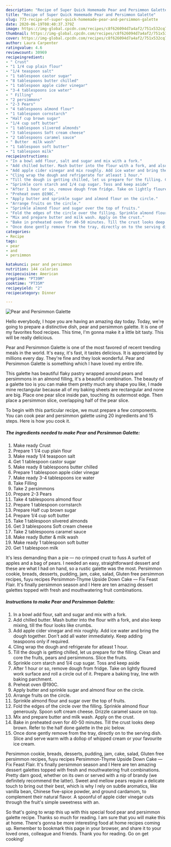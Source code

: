 ```yaml
---
description: "Recipe of Super Quick Homemade Pear and Persimmon Galette"
title: "Recipe of Super Quick Homemade Pear and Persimmon Galette"
slug: 773-recipe-of-super-quick-homemade-pear-and-persimmon-galette
date: 2020-06-19T08:40:37.379Z
image: https://img-global.cpcdn.com/recipes/c8f626094d7a4af2/751x532cq70/pear-and-persimmon-galette-recipe-main-photo.jpg
thumbnail: https://img-global.cpcdn.com/recipes/c8f626094d7a4af2/751x532cq70/pear-and-persimmon-galette-recipe-main-photo.jpg
cover: https://img-global.cpcdn.com/recipes/c8f626094d7a4af2/751x532cq70/pear-and-persimmon-galette-recipe-main-photo.jpg
author: Laura Carpenter
ratingvalue: 4.6
reviewcount: 30969
recipeingredient:
- " Crust"
- "1 1/4 cup plain flour"
- "1/4 teaspoon salt"
- "1 tablespoon castor sugar"
- "8 tablespoons butter chilled"
- "1 tablespoon apple cider vinegar"
- "3-4 tablespoons ice water"
- " Filling"
- "2 persimmons"
- "2-3 Pears"
- "4 tablespoons almond flour"
- "1 tablespoon cornstarch"
- "Half cup brown sugar"
- "1/4 cup soft butter"
- "1 tablespoon slivered almonds"
- "3 tablespoons Soft cream cheese"
- "2 tablespoons caramel sauce"
- " Butter  milk wash"
- "1 tablespoon soft butter"
- "1 tablespoon milk"
recipeinstructions:
- "In a bowl add flour, salt and sugar and mix with a fork."
- "Add chilled butter. Mash butter into the flour with a fork, and also keep mixing, till the flour looks like crumbs."
- "Add apple cider vinegar and mix roughly. Add ice water and bring the dough together. Don&#39;t add all water immediately. Keep adding teaspoons only if required."
- "Cling wrap the dough and refrigerate for atleast 1 hour."
- "Till the dough is getting chilled, let us prepare for the filling. Clean and core the fruits, pears and persimmons. Slice the fruits."
- "Sprinkle corn starch and 1/4 cup sugar. Toss and keep aside"
- "After 1 hour or so, remove dough from fridge. Take on lightly floured work surface and roll a circle out of it. Prepare a baking tray, line with baking parchment."
- "Preheat oven @190C."
- "Apply butter and sprinkle sugar and almond flour on the circle."
- "Arrange fruits on the circle."
- "Sprinkle almond flour and sugar over the top of fruits."
- "Fold the edges of the circle over the filling. Sprinkle almond flour generously. Spoon soft cream cheese. Drizzle caramel sauce on top."
- "Mix and prepare butter and milk wash. Apply on the crust."
- "Bake in preheated oven for 40-50 minutes. Till the crust looks deep brown. Refer to the half done galette in the pic below."
- "Once done gently remove from the tray, directly on to the serving dish. Slice and serve warm with a dollop of whipped cream or your favourite ice cream."
categories:
- Recipe
tags:
- pear
- and
- persimmon

katakunci: pear and persimmon 
nutrition: 144 calories
recipecuisine: American
preptime: "PT39M"
cooktime: "PT35M"
recipeyield: "2"
recipecategory: Dinner

---
```



![Pear and Persimmon Galette](https://img-global.cpcdn.com/recipes/c8f626094d7a4af2/751x532cq70/pear-and-persimmon-galette-recipe-main-photo.jpg)

Hello everybody, I hope you are having an amazing day today. Today, we're going to prepare a distinctive dish, pear and persimmon galette. It is one of my favorites food recipes. This time, I'm gonna make it a little bit tasty. This will be really delicious.

Pear and Persimmon Galette is one of the most favored of recent trending meals in the world. It's easy, it's fast, it tastes delicious. It is appreciated by millions every day. They're fine and they look wonderful. Pear and Persimmon Galette is something which I have loved my entire life.

This galette has beautiful flaky pastry wrapped around pears and persimmons in an almond filling, it&#39;s a beautiful combination. The beauty of a galette too is you can make them pretty much any shape you like, I made mine rectangular because all of my baking sheets are rectangular and none are big. Place one pear slice inside pan, touching its outermost edge. Then place a persimmon slice, overlapping half of the pear slice.


To begin with this particular recipe, we must prepare a few components. You can cook pear and persimmon galette using 20 ingredients and 15 steps. Here is how you cook it.

<!--inarticleads1-->

##### The ingredients needed to make Pear and Persimmon Galette:

1. Make ready  Crust
1. Prepare 1 1/4 cup plain flour
1. Make ready 1/4 teaspoon salt
1. Get 1 tablespoon castor sugar
1. Make ready 8 tablespoons butter chilled
1. Prepare 1 tablespoon apple cider vinegar
1. Make ready 3-4 tablespoons ice water
1. Take  Filling
1. Take 2 persimmons
1. Prepare 2-3 Pears
1. Take 4 tablespoons almond flour
1. Prepare 1 tablespoon cornstarch
1. Prepare Half cup brown sugar
1. Prepare 1/4 cup soft butter
1. Take 1 tablespoon slivered almonds
1. Get 3 tablespoons Soft cream cheese
1. Take 2 tablespoons caramel sauce
1. Make ready  Butter &amp; milk wash
1. Make ready 1 tablespoon soft butter
1. Get 1 tablespoon milk


It&#39;s less demanding than a pie — no crimped crust to fuss A surfeit of apples and a bag of pears. I needed an easy, straightforward dessert and these are what I had on hand, so a rustic galette was the most. Persimmon cookie, breads, desserts, pudding, jam, cake, salad, Gluten free persimmon recipes, fuyu recipes Persimmon-Thyme Upside Down Cake — Fix Feast Flair. It&#39;s finally persimmon season and I Here are ten amazing dessert galettes topped with fresh and mouthwatering fruit combinations. 

<!--inarticleads2-->

##### Instructions to make Pear and Persimmon Galette:

1. In a bowl add flour, salt and sugar and mix with a fork.
1. Add chilled butter. Mash butter into the flour with a fork, and also keep mixing, till the flour looks like crumbs.
1. Add apple cider vinegar and mix roughly. Add ice water and bring the dough together. Don&#39;t add all water immediately. Keep adding teaspoons only if required.
1. Cling wrap the dough and refrigerate for atleast 1 hour.
1. Till the dough is getting chilled, let us prepare for the filling. Clean and core the fruits, pears and persimmons. Slice the fruits.
1. Sprinkle corn starch and 1/4 cup sugar. Toss and keep aside
1. After 1 hour or so, remove dough from fridge. Take on lightly floured work surface and roll a circle out of it. Prepare a baking tray, line with baking parchment.
1. Preheat oven @190C.
1. Apply butter and sprinkle sugar and almond flour on the circle.
1. Arrange fruits on the circle.
1. Sprinkle almond flour and sugar over the top of fruits.
1. Fold the edges of the circle over the filling. Sprinkle almond flour generously. Spoon soft cream cheese. Drizzle caramel sauce on top.
1. Mix and prepare butter and milk wash. Apply on the crust.
1. Bake in preheated oven for 40-50 minutes. Till the crust looks deep brown. Refer to the half done galette in the pic below.
1. Once done gently remove from the tray, directly on to the serving dish. Slice and serve warm with a dollop of whipped cream or your favourite ice cream.


Persimmon cookie, breads, desserts, pudding, jam, cake, salad, Gluten free persimmon recipes, fuyu recipes Persimmon-Thyme Upside Down Cake — Fix Feast Flair. It&#39;s finally persimmon season and I Here are ten amazing dessert galettes topped with fresh and mouthwatering fruit combinations. Pretty darn good, whether on its own or served with a nip of brandy (we definitely recommend the latter). Sweet and mellow pears require a delicate touch to bring out their best, which is why I rely on subtle aromatics, like vanilla bean, Chinese five-spice powder, and ground cardamom, to complement their natural flavor. A spoonful of apple cider vinegar cuts through the fruit&#39;s simple sweetness with an. 

So that's going to wrap this up with this special food pear and persimmon galette recipe. Thanks so much for reading. I am sure that you will make this at home. There's gonna be more interesting food at home recipes coming up. Remember to bookmark this page in your browser, and share it to your loved ones, colleague and friends. Thank you for reading. Go on get cooking!

